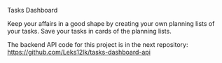Tasks Dashboard

Keep your affairs in a good shape by creating your own planning lists of your tasks.
Save your tasks in cards of the planning lists.

The backend API code for this project is in the next repository:
https://github.com/Leks12lk/tasks-dashboard-api
